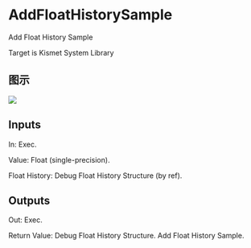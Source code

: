 # AddFloatHistorySample

Add Float History Sample

Target is Kismet System Library

## 图示

![]($-20221218-20355871.png)

## Inputs

In: Exec.

Value: Float (single-precision).

Float History: Debug Float History Structure (by ref).  

## Outputs

Out: Exec.

Return Value: Debug Float History Structure. Add Float History Sample.

